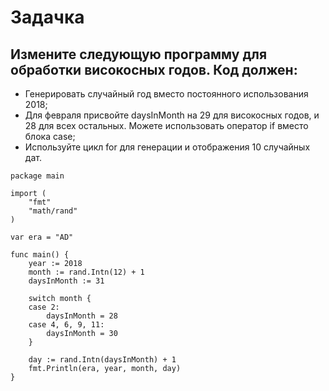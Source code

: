 # Задачка
## Измените следующую программу для обработки високосных годов. Код должен:
* Генерировать случайный год вместо постоянного использования 2018;
* Для февраля присвойте daysInMonth на 29 для високосных годов, и 28 для всех остальных. Можете использовать оператор if вместо блока case;
* Используйте цикл for для генерации и отображения 10 случайных дат.

```
package main
 
import (
    "fmt"
    "math/rand"
)
 
var era = "AD"
 
func main() {
    year := 2018
    month := rand.Intn(12) + 1
    daysInMonth := 31
 
    switch month {
    case 2:
        daysInMonth = 28
    case 4, 6, 9, 11:
        daysInMonth = 30
    }
 
    day := rand.Intn(daysInMonth) + 1
    fmt.Println(era, year, month, day)
}
```
